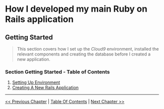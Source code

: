 # How I developed my main Ruby on Rails application #


## Getting Started ##
> This section covers how I set up the *Cloud9* environment, installed the relevant components and creating the database before I created a new application.


### Section Getting Started - Table of Contents ###
1. [Setting Up Environment](../section_1_getting_started/1_1_setting_up_environment.md)
2. [Creating A New Rails Application](../section_1_getting_started/1_2_creating_a_new_rails_application.md)


----------
[<< Previous Chapter](../developing_the_bergstromdomain_rails_application.md) | [Table Of Contents](../developing_the_bergstromdomain_rails_application.md) | [Next Chapter >>](../section_1_getting_started/1_1_setting_up_environment.md)
